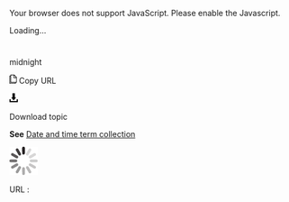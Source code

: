 Your browser does not support JavaScript. Please enable the Javascript.

Loading...

# 

midnight

![Copy URL](midnight_files/Copy.png)
Copy URL

![Download](midnight_files/Download.png)

Download topic

**See** [Date and time term collection](https://worldready.cloudapp.net/Styleguide/Read?id=2700&topicid=27390)

![In progress](midnight_files/activity-large.gif)

URL :
